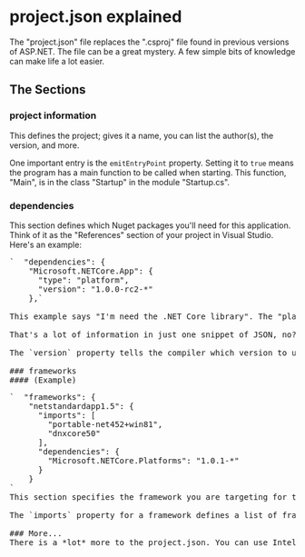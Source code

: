# project.json explained
The "project.json" file replaces the ".csproj" file found in previous versions of ASP.NET.  The file can be a great mystery. A few simple bits of knowledge can make life a lot easier.

## The Sections  
### project information  
This defines the project; gives it a name, you can list the author(s), the version, and more.  

One  important entry is the `emitEntryPoint` property. Setting it to `true` means the program has a main function to be called when starting. This function, "Main", is in the class "Startup" in the module "Startup.cs".

### dependencies
This section defines which Nuget packages you'll need for this application. Think of it as the "References" section of your project in Visual Studio.
Here's an example:
<pre>
`  "dependencies": {
    "Microsoft.NETCore.App": {
      "type": "platform",
      "version": "1.0.0-rc2-*"
    },`

This example says "I'm need the .NET Core library". The "platform" type tells the compiler "but don't build it into this application, it will already be available on the machine where this will execute".  

That's a lot of information in just one snippet of JSON, no?  

The `version` property tells the compiler which version to use. However, this can be very tricky. For example, if you specify "1.0.0", you are actually specifying ">=1.0.0". If a higher version is available, you will get it.

### frameworks  
#### (Example)  
<pre>
`  "frameworks": {
    "netstandardapp1.5": {
      "imports": [
        "portable-net452+win81",
        "dnxcore50"
      ],
      "dependencies": {
        "Microsoft.NETCore.Platforms": "1.0.1-*"
      }
    }
`
This section specifies the framework you are targeting for this application. For example, `netcoreapp1.0` means this is a .NET Core 1.0 application. You can specify multiple targets if you wish.  

The `imports` property for a framework defines a list of frameworks that are used by packages created prior to the current framework, but are completely safe to use. In other words, an entry `win81` here means you have a dependency listed that is a package that is compatible with Windows 8.1, but you want it included because you know it will also work with the framework for this application -- in this particular example, it's compatible with .NET Core 1.0.

### More...  
There is a *lot* more to the project.json. You can use Intellisense to view the other options.
